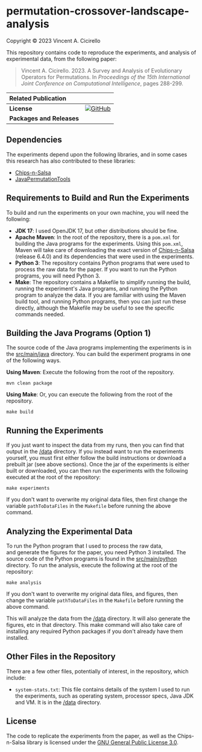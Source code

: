 # permutation-crossover-landscape-analysis

Copyright &copy; 2023 Vincent A. Cicirello

This repository contains code to reproduce the experiments, and analysis of 
experimental data, from the following paper:

> Vincent A. Cicirello. 2023. A Survey and Analysis of Evolutionary Operators for Permutations.  In *Proceedings of the 15th International Joint Conference on Computational Intelligence*, pages 288-299.

| __Related Publication__ |  |
| :--- | :--- |
| __License__ | [![GitHub](https://img.shields.io/github/license/cicirello/permutation-crossover-landscape-analysis)](LICENSE) |
| __Packages and Releases__ |  |

## Dependencies

The experiments depend upon the following libraries, and in some cases this research has 
also contributed to these libraries:
* [Chips-n-Salsa](https://chips-n-salsa.cicirello.org)
* [JavaPermutationTools](https://jpt.cicirello.org)

## Requirements to Build and Run the Experiments

To build and run the experiments on your own machine, you will need the following:
* __JDK 17__: I used OpenJDK 17, but other distributions should be fine. 
* __Apache Maven__: In the root of the repository, there is a `pom.xml` 
  for building the Java programs for the experiments. Using this `pom.xml`, 
  Maven will take care of downloading the exact version of 
  [Chips-n-Salsa](https://chips-n-salsa.cicirello.org) (release 6.4.0) and its 
  dependencies that were used in the experiments. 
* __Python 3__: The repository contains Python programs that were used to 
  process the raw data for the paper. If you want to run the Python programs, 
  you will need Python 3. 
* __Make__: The repository contains a Makefile to simplify running the build, 
  running the experiment's Java programs, and running the Python program to 
  analyze the data. If you are familiar with using the Maven build tool, 
  and running Python programs, then you can just run these directly, although 
  the Makefile may be useful to see the specific commands needed.

## Building the Java Programs (Option 1)

The source code of the Java programs implementing the experiments
is in the [src/main/java](src/main/java) directory.  You can build the experiment 
programs in one of the following ways.

__Using Maven__: Execute the following from the root of the repository.

```shell
mvn clean package
```

__Using Make__: Or, you can execute the following from the root
of the repository.

```shell
make build
```

## Running the Experiments

If you just want to inspect the data from my runs, then you can find that output
in the [/data](data) directory. If you instead want to run the experiments yourself,
you must first either follow the build instructions or download a prebuilt jar (see above
sections). Once the jar of the experiments is either built or downloaded, you can then run 
the experiments with the following executed at the root of the repository:

```shell
make experiments
```

If you don't want to overwrite my original data files, then first change the variable
`pathToDataFiles` in the `Makefile` before running the above command.

## Analyzing the Experimental Data

To run the Python program that I used to process the raw data,  
and generate the figures for the paper, you need Python 3 installed. The source 
code of the Python programs is found in the [src/main/python](src/main/python) 
directory. To run the analysis, execute the following at the root of the 
repository:

```shell
make analysis
```

If you don't want to overwrite my original data files, and figures, then change the 
variable `pathToDataFiles` in the `Makefile` before running the above command.

This will analyze the data from the [/data](data) directory. It will also 
generate the figures, etc in that directory. This make command will also take
care of installing any required Python packages if you don't already have them
installed.

## Other Files in the Repository

There are a few other files, potentially of interest, in the repository,
which include:
* `system-stats.txt`: This file contains details of the system I 
  used to run the experiments, such as operating system, processor 
  specs, Java JDK and VM. It is in the [/data](data) directory.

## License

The code to replicate the experiments from the paper, as well as the
Chips-n-Salsa library is licensed under the [GNU General Public License 3.0](https://www.gnu.org/licenses/gpl-3.0.en.html).
